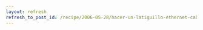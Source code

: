 ```yaml
---
layout: refresh
refresh_to_post_id: /recipe/2006-05-28/hacer-un-latiguillo-ethernet-cable-cruzado-cross-over.html
---
```

